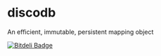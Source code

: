 discodb
=======

An efficient, immutable, persistent mapping object


[![Bitdeli Badge](https://d2weczhvl823v0.cloudfront.net/discoproject/discodb/trend.png)](https://bitdeli.com/free "Bitdeli Badge")

